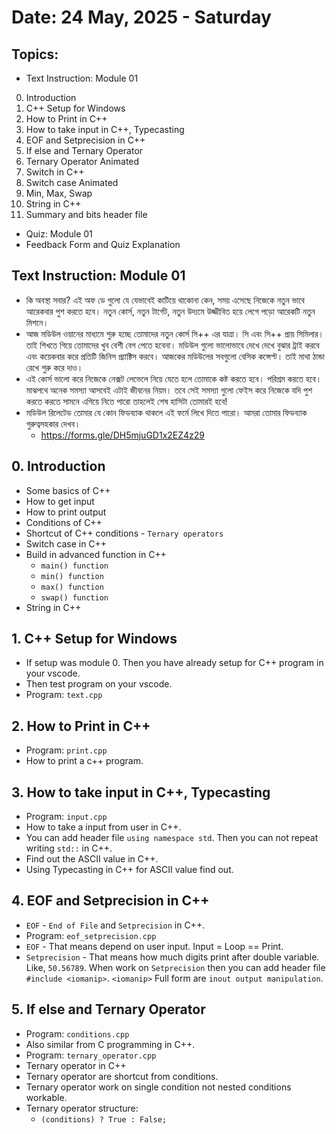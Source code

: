 # Date: 24 May, 2025 - Saturday

## Topics:
- Text Instruction: Module 01
0. Introduction
1. C++ Setup for Windows
2. How to Print in C++
3. How to take input in C++, Typecasting
4. EOF and Setprecision in C++
5. If else and Ternary Operator
6. Ternary Operator Animated
7. Switch in C++
8. Switch case Animated
9. Min, Max, Swap
10. String in C++
11. Summary and bits header file
- Quiz: Module 01
- Feedback Form and Quiz Explanation

## Text Instruction: Module 01
- কি অবস্থা সবার? এই অফ ডে গুলো যে যেভাবেই কাটিয়ে থাকোনা কেন, সময় এসেছে নিজেকে নতুন ভাবে আরেকবার পুশ করতে হবে। নতুন কোর্স, নতুন টার্গেট, নতুন উদ্যমে উজ্জীবিত হয়ে লেগে পড়ো আরেকটি নতুন মিশনে।
- আজ মডিউল ওয়ানের মাধ্যমে শুরু হচ্ছে তোমাদের নতুন কোর্স সি++ এর যাত্রা। সি এবং সি++ প্রায় সিমিলার। তাই শিখতে গিয়ে তোমাদের খুব বেশী বেগ পেতে হবেনা। মডিউল গুলো ভালোভাবে দেখে দেখে বুঝার ট্রাই করবে এবং কয়েকবার করে প্রতিটি জিনিস প্র‍্যাক্টিস করবে। আজকের মডিউলের সবগুলো বেসিক কন্সেপ্ট। তাই মাথা ঠান্ডা রেখে শুরু করে দাও।
- এই কোর্স ভালো করে নিজেকে নেক্সট লেভেলে নিয়ে যেতে হলে তোমাকে কষ্ট করতে হবে। পরিশ্রম করতে হবে। মাঝপথে অনেক সমস্যা আসবেই এটাই জীবনের নিয়ম। তবে সেই সমস্যা গুলো ফেইস করে নিজেকে যদি পুশ করতে করতে সামনে এগিয়ে নিতে পারো তাহলেই শেষ হাসিটা তোমারই হবে!
- মডিউল রিলেটেড তোমার যে কোন ফিডব্যাক থাকলে এই ফর্মে লিখে দিতে পারো। আমরা তোমার ফিডব্যাক গুরুত্বসহকার দেখব।
    - https://forms.gle/DH5mjuGD1x2EZ4z29

## 0. Introduction
- Some basics of C++
- How to get input
- How to print output
- Conditions of C++
- Shortcut of C++ conditions - `Ternary operators`
- Switch case in C++
- Build in advanced function in C++
    - `main() function`
    - `min() function`
    - `max() function`
    - `swap() function`
- String in C++

## 1. C++ Setup for Windows
- If setup was module 0. Then you have already setup for C++ program in your vscode.
- Then test program on your vscode.
- Program: `text.cpp`

## 2. How to Print in C++
- Program: `print.cpp`
- How to print a c++ program.

## 3. How to take input in C++, Typecasting
- Program: `input.cpp`
- How to take a input from user in C++.
- You can add header file `using namespace std`. Then you can not repeat writing `std::` in C++.
- Find out the ASCII value in C++.
- Using Typecasting in C++ for ASCII value find out.

## 4. EOF and Setprecision in C++
- `EOF` - `End of File` and `Setprecision` in C++.
- Program: `eof_setprecision.cpp`
- `EOF` - That means depend on user input. Input = Loop == Print.
- `Setprecision` - That means how much digits print after double variable. Like, `50.56789`. When work on `Setprecision` then you can add header file `#include <iomanip>`. `<iomanip>` Full form are `inout output manipulation`.

## 5. If else and Ternary Operator
- Program: `conditions.cpp`
- Also similar from C programming in C++.
- Program: `ternary_operator.cpp`
- Ternary operator in C++
- Ternary operator are shortcut from conditions.
- Ternary operator work on single condition not nested conditions workable.
- Ternary operator structure:
    - `(conditions) ? True : False;`